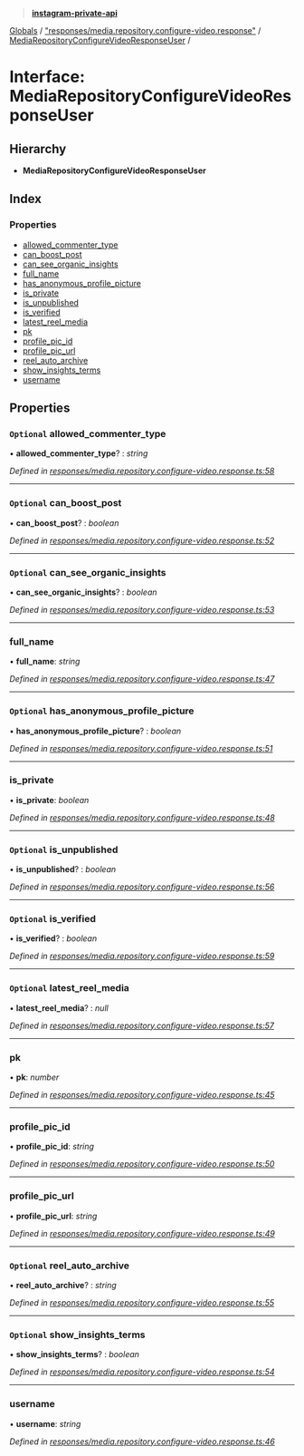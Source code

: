 > **[instagram-private-api](../README.md)**

[Globals](../globals.md) / ["responses/media.repository.configure-video.response"](../modules/_responses_media_repository_configure_video_response_.md) / [MediaRepositoryConfigureVideoResponseUser](_responses_media_repository_configure_video_response_.mediarepositoryconfigurevideoresponseuser.md) /

# Interface: MediaRepositoryConfigureVideoResponseUser

## Hierarchy

* **MediaRepositoryConfigureVideoResponseUser**

## Index

### Properties

* [allowed_commenter_type](_responses_media_repository_configure_video_response_.mediarepositoryconfigurevideoresponseuser.md#optional-allowed_commenter_type)
* [can_boost_post](_responses_media_repository_configure_video_response_.mediarepositoryconfigurevideoresponseuser.md#optional-can_boost_post)
* [can_see_organic_insights](_responses_media_repository_configure_video_response_.mediarepositoryconfigurevideoresponseuser.md#optional-can_see_organic_insights)
* [full_name](_responses_media_repository_configure_video_response_.mediarepositoryconfigurevideoresponseuser.md#full_name)
* [has_anonymous_profile_picture](_responses_media_repository_configure_video_response_.mediarepositoryconfigurevideoresponseuser.md#optional-has_anonymous_profile_picture)
* [is_private](_responses_media_repository_configure_video_response_.mediarepositoryconfigurevideoresponseuser.md#is_private)
* [is_unpublished](_responses_media_repository_configure_video_response_.mediarepositoryconfigurevideoresponseuser.md#optional-is_unpublished)
* [is_verified](_responses_media_repository_configure_video_response_.mediarepositoryconfigurevideoresponseuser.md#optional-is_verified)
* [latest_reel_media](_responses_media_repository_configure_video_response_.mediarepositoryconfigurevideoresponseuser.md#optional-latest_reel_media)
* [pk](_responses_media_repository_configure_video_response_.mediarepositoryconfigurevideoresponseuser.md#pk)
* [profile_pic_id](_responses_media_repository_configure_video_response_.mediarepositoryconfigurevideoresponseuser.md#profile_pic_id)
* [profile_pic_url](_responses_media_repository_configure_video_response_.mediarepositoryconfigurevideoresponseuser.md#profile_pic_url)
* [reel_auto_archive](_responses_media_repository_configure_video_response_.mediarepositoryconfigurevideoresponseuser.md#optional-reel_auto_archive)
* [show_insights_terms](_responses_media_repository_configure_video_response_.mediarepositoryconfigurevideoresponseuser.md#optional-show_insights_terms)
* [username](_responses_media_repository_configure_video_response_.mediarepositoryconfigurevideoresponseuser.md#username)

## Properties

### `Optional` allowed_commenter_type

• **allowed_commenter_type**? : *string*

*Defined in [responses/media.repository.configure-video.response.ts:58](https://github.com/Nerixyz/instagram-private-api/blob/e5037ee/src/responses/media.repository.configure-video.response.ts#L58)*

___

### `Optional` can_boost_post

• **can_boost_post**? : *boolean*

*Defined in [responses/media.repository.configure-video.response.ts:52](https://github.com/Nerixyz/instagram-private-api/blob/e5037ee/src/responses/media.repository.configure-video.response.ts#L52)*

___

### `Optional` can_see_organic_insights

• **can_see_organic_insights**? : *boolean*

*Defined in [responses/media.repository.configure-video.response.ts:53](https://github.com/Nerixyz/instagram-private-api/blob/e5037ee/src/responses/media.repository.configure-video.response.ts#L53)*

___

###  full_name

• **full_name**: *string*

*Defined in [responses/media.repository.configure-video.response.ts:47](https://github.com/Nerixyz/instagram-private-api/blob/e5037ee/src/responses/media.repository.configure-video.response.ts#L47)*

___

### `Optional` has_anonymous_profile_picture

• **has_anonymous_profile_picture**? : *boolean*

*Defined in [responses/media.repository.configure-video.response.ts:51](https://github.com/Nerixyz/instagram-private-api/blob/e5037ee/src/responses/media.repository.configure-video.response.ts#L51)*

___

###  is_private

• **is_private**: *boolean*

*Defined in [responses/media.repository.configure-video.response.ts:48](https://github.com/Nerixyz/instagram-private-api/blob/e5037ee/src/responses/media.repository.configure-video.response.ts#L48)*

___

### `Optional` is_unpublished

• **is_unpublished**? : *boolean*

*Defined in [responses/media.repository.configure-video.response.ts:56](https://github.com/Nerixyz/instagram-private-api/blob/e5037ee/src/responses/media.repository.configure-video.response.ts#L56)*

___

### `Optional` is_verified

• **is_verified**? : *boolean*

*Defined in [responses/media.repository.configure-video.response.ts:59](https://github.com/Nerixyz/instagram-private-api/blob/e5037ee/src/responses/media.repository.configure-video.response.ts#L59)*

___

### `Optional` latest_reel_media

• **latest_reel_media**? : *null*

*Defined in [responses/media.repository.configure-video.response.ts:57](https://github.com/Nerixyz/instagram-private-api/blob/e5037ee/src/responses/media.repository.configure-video.response.ts#L57)*

___

###  pk

• **pk**: *number*

*Defined in [responses/media.repository.configure-video.response.ts:45](https://github.com/Nerixyz/instagram-private-api/blob/e5037ee/src/responses/media.repository.configure-video.response.ts#L45)*

___

###  profile_pic_id

• **profile_pic_id**: *string*

*Defined in [responses/media.repository.configure-video.response.ts:50](https://github.com/Nerixyz/instagram-private-api/blob/e5037ee/src/responses/media.repository.configure-video.response.ts#L50)*

___

###  profile_pic_url

• **profile_pic_url**: *string*

*Defined in [responses/media.repository.configure-video.response.ts:49](https://github.com/Nerixyz/instagram-private-api/blob/e5037ee/src/responses/media.repository.configure-video.response.ts#L49)*

___

### `Optional` reel_auto_archive

• **reel_auto_archive**? : *string*

*Defined in [responses/media.repository.configure-video.response.ts:55](https://github.com/Nerixyz/instagram-private-api/blob/e5037ee/src/responses/media.repository.configure-video.response.ts#L55)*

___

### `Optional` show_insights_terms

• **show_insights_terms**? : *boolean*

*Defined in [responses/media.repository.configure-video.response.ts:54](https://github.com/Nerixyz/instagram-private-api/blob/e5037ee/src/responses/media.repository.configure-video.response.ts#L54)*

___

###  username

• **username**: *string*

*Defined in [responses/media.repository.configure-video.response.ts:46](https://github.com/Nerixyz/instagram-private-api/blob/e5037ee/src/responses/media.repository.configure-video.response.ts#L46)*